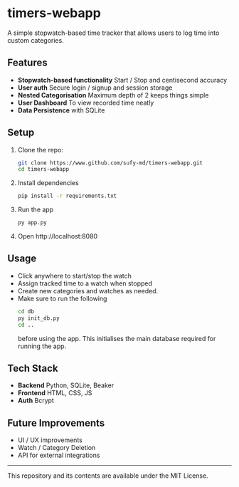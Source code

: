 # timers-webapp

A simple stopwatch-based time tracker that allows users to log time into custom categories.

## Features
- **Stopwatch-based functionality** Start / Stop and centisecond accuracy
- **User auth** Secure login / signup and session storage
- **Nested Categorisation** Maximum depth of 2 keeps things simple
- **User Dashboard** To view recorded time neatly
- **Data Persistence** with SQLite

## Setup
1. Clone the repo:
    ```bash
    git clone https://www.github.com/sufy-md/timers-webapp.git
    cd timers-webapp
    ```
1. Install dependencies
    ```bash
    pip install -r requirements.txt
1. Run the app
    ```bash
    py app.py
1. Open http://localhost:8080

## Usage
- Click anywhere to start/stop the watch
- Assign tracked time to a watch when stopped
- Create new categories and watches as needed.
- Make sure to run the following
    ```bash
    cd db
    py init_db.py
    cd ..
    ```
    before using the app. This initialises the main database required for running the app.

## Tech Stack
- **Backend** Python, SQLite, Beaker
- **Frontend** HTML, CSS, JS
- **Auth** Bcrypt

## Future Improvements
- UI / UX improvements
- Watch / Category Deletion
- API for external integrations

---

This repository and its contents are available under the MIT License.